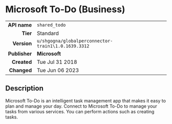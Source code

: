 # Microsoft To-Do (Business)
| | |
|-:|-|
|**API name**|`shared_todo`|
|**Tier**|Standard|
|**Version**|`u/shgogna/globalperconnector-train1\1.0.1639.3312`|
|**Publisher**|**Microsoft**|
|**Created**|Tue Jul 31 2018|
|**Changed**|Tue Jun 06 2023|

## Description
Microsoft To-Do is an intelligent task management app that makes it easy to plan and manage your day. Connect to Microsoft To-Do to manage your tasks from various services. You can perform actions such as creating tasks.
